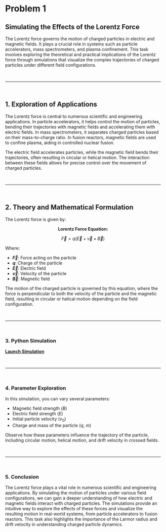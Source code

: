 # Problem 1

## Simulating the Effects of the Lorentz Force

The Lorentz force governs the motion of charged particles in electric and magnetic fields. It plays a crucial role in systems such as particle accelerators, mass spectrometers, and plasma confinement. This task involves exploring the theoretical and practical implications of the Lorentz force through simulations that visualize the complex trajectories of charged particles under different field configurations.

<br><hr><br>

## 1. Exploration of Applications

The Lorentz force is central to numerous scientific and engineering applications. In particle accelerators, it helps control the motion of particles, bending their trajectories with magnetic fields and accelerating them with electric fields. In mass spectrometers, it separates charged particles based on their mass-to-charge ratio. In fusion reactors, magnetic fields are used to confine plasma, aiding in controlled nuclear fusion.

The electric field accelerates particles, while the magnetic field bends their trajectories, often resulting in circular or helical motion. The interaction between these fields allows for precise control over the movement of charged particles.

<br><hr><br>

## 2. Theory and Mathematical Formulation

The Lorentz force is given by:

<center><strong>Lorentz Force Equation:</strong></center>

$$
\vec{F} = q(\vec{E} + \vec{v} \times \vec{B})
$$

Where:

- **$\vec{F}$**: Force acting on the particle  
- **$q$**: Charge of the particle  
- **$\vec{E}$**: Electric field  
- **$\vec{v}$**: Velocity of the particle  
- **$\vec{B}$**: Magnetic field  

The motion of the charged particle is governed by this equation, where the force is perpendicular to both the velocity of the particle and the magnetic field, resulting in circular or helical motion depending on the field configuration.

<br><hr><br>

### 3. Python Simulation

[**Launch Simulation**](https://pythonsimulation-qk3ztbcwwzjneyiagsv3ah.streamlit.app/)

<br><hr><br>

### 4. Parameter Exploration

In this simulation, you can vary several parameters:

- Magnetic field strength ($B$)  
- Electric field strength ($E$)  
- Initial particle velocity ($v_0$)  
- Charge and mass of the particle ($q$, $m$)  

Observe how these parameters influence the trajectory of the particle, including circular motion, helical motion, and drift velocity in crossed fields.

<br><hr><br>

### 5. Conclusion

The Lorentz force plays a vital role in numerous scientific and engineering applications. By simulating the motion of particles under various field configurations, we can gain a deeper understanding of how electric and magnetic fields interact with charged particles. The simulations provide an intuitive way to explore the effects of these forces and visualize the resulting motion in real-world systems, from particle accelerators to fusion reactors. This task also highlights the importance of the Larmor radius and drift velocity in understanding charged particle dynamics.

<br>
